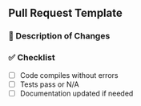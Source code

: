 ## Pull Request Template

### 📝 Description of Changes
<!-- Describe what was changed and why -->

### ✅ Checklist
- [ ] Code compiles without errors
- [ ] Tests pass or N/A
- [ ] Documentation updated if needed
